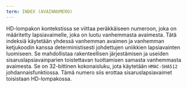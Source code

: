 ```yaml
---
term: INDEX (AVAINNUMERO)
---
```


HD-lompakon kontekstissa se viittaa peräkkäiseen numeroon, joka on määritetty lapsiavaimelle, joka on luotu vanhemmasta avaimesta. Tätä indeksiä käytetään yhdessä vanhemman avaimen ja vanhemman ketjukoodin kanssa deterministisesti johdettujen uniikkien lapsiavainten luomiseen. Se mahdollistaa rakenteellisen järjestämisen ja useiden sisaruslapsiavainparien toistettavan tuottamisen samasta vanhemmasta avaimesta. Se on 32-bittinen kokonaisluku, jota käytetään `HMAC-SHA512` johdannaisfunktiossa. Tämä numero siis erottaa sisaruslapsiavaimet toisistaan HD-lompakossa.